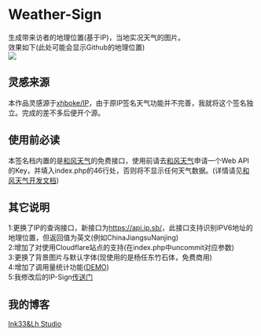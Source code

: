 # Weather-Sign
生成带来访者的地理位置(基于IP)，当地实况天气的图片。</br>
效果如下(此处可能会显示Github的地理位置)</br>
<a href="https://weas.quhyu.xyz/"><img src="https://weas.quhyu.xyz/"/></a>
<h2>灵感来源</h2>
本作品灵感源于<a href="https://github.com/xhboke/IP">xhboke/IP</a>，由于原IP签名天气功能并不完善，我就将这个签名独立。完成的差不多后便开个源。
<h2>使用前必读</h2>
本签名档内置的是<a href="https://www.heweather.com/">和风天气</a>的免费接口，使用前请去<a href="https://www.heweather.com/">和风天气</a>申请一个Web API的Key，并填入index.php的46行处，否则将不显示任何天气数据。(详情请见<a href="https://dev.heweather.com/docs/getting-started/">和风天气开发文档</a>)
<h2>其它说明</h2>
1:更换了IP的查询接口，新接口为<a href="https://api.ip.sb/">https://api.ip.sb/</a>，此接口支持识别IPV6地址的地理位置，但返回值为英文(例如ChinaJiangsuNanjing)</br>
2:增加了对使用Cloudflare站点的支持(在index.php中uncommit对应参数)</br>
3:更换了背景图片与默认字体(现使用的是杨任东竹石体，免费商用)</br>
4:增加了调用量统计功能(<a href="https://weas.quhyu.xyz/countershow.php/">DEMO</a>)</br>
5:我修改后的IP-Sign<a href="https://github.com/Ink-33/IP-Sign/">传送门</a>
<h2>我的博客</h2>
<a href="https://www.quhyu.xyz/">Ink33&ampLh Studio</a>